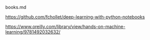books.md

https://github.com/fchollet/deep-learning-with-python-notebooks

https://www.oreilly.com/library/view/hands-on-machine-learning/9781492032632/
